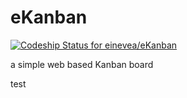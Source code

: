 eKanban
=======

[ ![Codeship Status for einevea/eKanban](https://www.codeship.io/projects/48c92ee0-fe97-0131-821c-0ed6d57965cb/status)](https://www.codeship.io/projects/29586)

a simple web based Kanban board

test
